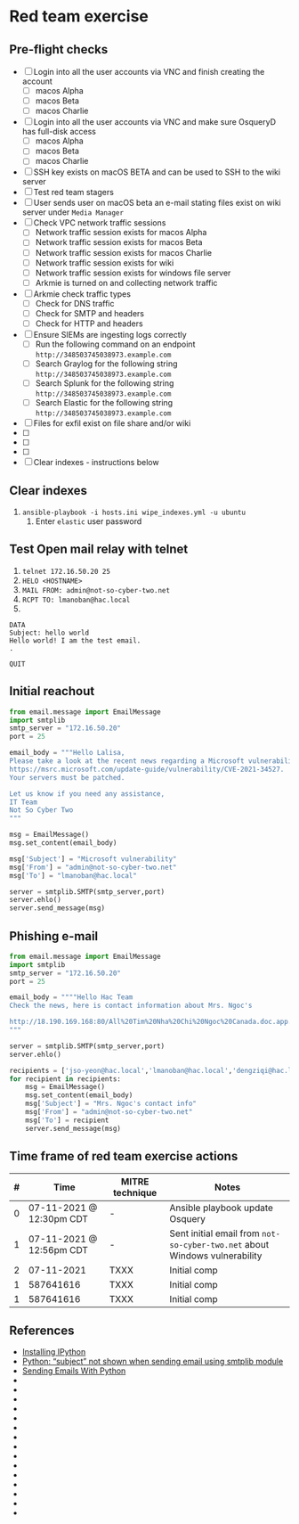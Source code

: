 # Red team exercise

## Pre-flight checks
- [ ] Login into all the user accounts via VNC and finish creating the account
    - [ ] macos Alpha
    - [ ] macos Beta
    - [ ] macos Charlie
- [ ] Login into all the user accounts via VNC and make sure OsqueryD has full-disk access
    - [ ] macos Alpha
    - [ ] macos Beta
    - [ ] macos Charlie
- [ ] SSH key exists on macOS BETA and can be used to SSH to the wiki server
- [ ] Test red team stagers
- [ ] User sends user on macOS beta an e-mail stating files exist on wiki server under `Media Manager`
- [ ] Check VPC network traffic sessions
    - [ ] Network traffic session exists for macos Alpha
    - [ ] Network traffic session exists for macos Beta
    - [ ] Network traffic session exists for macos Charlie
    - [ ] Network traffic session exists for wiki
    - [ ] Network traffic session exists for windows file server
    - [ ] Arkmie is turned on and collecting network traffic
- [ ] Arkmie check traffic types
    - [ ] Check for DNS traffic
    - [ ] Check for SMTP and headers
    - [ ] Check for HTTP and headers
- [ ] Ensure SIEMs are ingesting logs correctly 
    - [ ] Run the following command on an endpoint `http://348503745038973.example.com` 
    - [ ] Search Graylog for the following string `http://348503745038973.example.com` 
    - [ ] Search Splunk for the following string `http://348503745038973.example.com`
    - [ ] Search Elastic for the following string `http://348503745038973.example.com`
- [ ] Files for exfil exist on file share and/or wiki
- [ ]
- [ ]
- [ ]
- [ ] Clear indexes - instructions below

## Clear indexes
1. `ansible-playbook -i hosts.ini wipe_indexes.yml -u ubuntu`
    1. Enter `elastic` user password

## Test Open mail relay with telnet
1. `telnet 172.16.50.20 25`
1. `HELO <HOSTNAME>`
1. `MAIL FROM: admin@not-so-cyber-two.net`
1. `RCPT TO: lmanoban@hac.local`
1. 
```
DATA
Subject: hello world
Hello world! I am the test email.
.

QUIT
``` 

## Initial reachout
```python
from email.message import EmailMessage
import smtplib
smtp_server = "172.16.50.20"
port = 25

email_body = """Hello Lalisa, 
Please take a look at the recent news regarding a Microsoft vulnerability. 
https://msrc.microsoft.com/update-guide/vulnerability/CVE-2021-34527.  
Your servers must be patched.  

Let us know if you need any assistance,
IT Team
Not So Cyber Two
"""

msg = EmailMessage()
msg.set_content(email_body)

msg['Subject'] = "Microsoft vulnerability"
msg['From'] = "admin@not-so-cyber-two.net"
msg['To'] = "lmanoban@hac.local"

server = smtplib.SMTP(smtp_server,port)
server.ehlo()
server.send_message(msg)
```

## Phishing e-mail
```python
from email.message import EmailMessage
import smtplib
smtp_server = "172.16.50.20"
port = 25

email_body = """"Hello Hac Team
Check the news, here is contact information about Mrs. Ngoc's

http://18.190.169.168:80/All%20Tim%20Nha%20Chi%20Ngoc%20Canada.doc.app.zip
"""

server = smtplib.SMTP(smtp_server,port)
server.ehlo()

recipients = ['jso-yeon@hac.local','lmanoban@hac.local','dengziqi@hac.local']
for recipient in recipients:
    msg = EmailMessage()
    msg.set_content(email_body)
    msg['Subject'] = "Mrs. Ngoc's contact info"
    msg['From'] = "admin@not-so-cyber-two.net"
    msg['To'] = recipient
    server.send_message(msg)
```

## Time frame of red team exercise actions
| # | Time | MITRE technique | Notes |
| --- | --- | --- | --- |
| 0 | 07-11-2021 @ 12:30pm CDT| - | Ansible playbook update Osquery | 
| 1 | 07-11-2021 @ 12:56pm CDT| - | Sent initial email from `not-so-cyber-two.net` about Windows vulnerability | 
| 2 | 07-11-2021 | TXXX | Initial comp | 
| 1 | 587641616 | TXXX | Initial comp | 
| 1 | 587641616 | TXXX | Initial comp | 

## References
* [Installing IPython](https://ipython.org/install.html)
* [Python: “subject” not shown when sending email using smtplib module](https://stackoverflow.com/questions/7232088/python-subject-not-shown-when-sending-email-using-smtplib-module)
* [Sending Emails With Python](https://realpython.com/python-send-email/)
* []()
* []()
* []()
* []()
* []()
* []()
* []()
* []()
* []()
* []()
* []()
* []()
* []()
* []()
* []()


